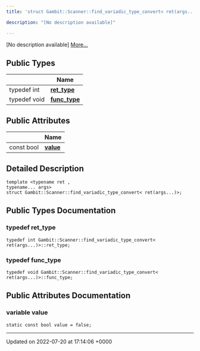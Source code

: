 ```yaml
---
title: 'struct Gambit::Scanner::find_variadic_type_convert< ret(args...)>'

description: "[No description available]"

---
```









[No description available] [More...](#detailed-description)

## Public Types

|                | Name           |
| -------------- | -------------- |
| typedef int | **[ret_type](/documentation/code/classes/structgambit_1_1scanner_1_1find__variadic__type__convert_3_01ret_07args_8_8_8_08_4/#typedef-ret-type)**  |
| typedef void | **[func_type](/documentation/code/classes/structgambit_1_1scanner_1_1find__variadic__type__convert_3_01ret_07args_8_8_8_08_4/#typedef-func-type)**  |

## Public Attributes

|                | Name           |
| -------------- | -------------- |
| const bool | **[value](/documentation/code/classes/structgambit_1_1scanner_1_1find__variadic__type__convert_3_01ret_07args_8_8_8_08_4/#variable-value)**  |

## Detailed Description

```
template <typename ret ,
typename... args>
struct Gambit::Scanner::find_variadic_type_convert< ret(args...)>;
```

## Public Types Documentation

### typedef ret_type

```
typedef int Gambit::Scanner::find_variadic_type_convert< ret(args...)>::ret_type;
```


### typedef func_type

```
typedef void Gambit::Scanner::find_variadic_type_convert< ret(args...)>::func_type;
```


## Public Attributes Documentation

### variable value

```
static const bool value = false;
```


-------------------------------

Updated on 2022-07-20 at 17:14:06 +0000